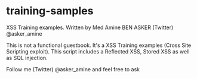 training-samples
================
XSS Training examples.
Written by Med Amine BEN ASKER (Twitter) @asker_amine

This is not a functional guestbook.
It's a XSS Training examples (Cross Site Scripting exploit).
This script includes a Reflected XSS, Stored XSS as well as SQL injection.

Follow me (Twitter) @asker_amine and feel free to ask
